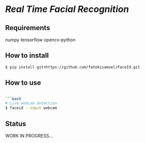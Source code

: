 # *Real Time Facial Recognition*

## Requirements

numpy
tensorflow
opencv-python


## How to install

```bash
$ pip install git+https://github.com/fatokisamuel/FaceId.git
```


## How to use

```bash

```bash
# Live webcam detection
$ faceid --input webcam
```

## Status

 WORK IN PROGRESS...


